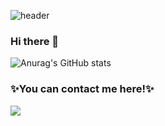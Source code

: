 
![header](https://capsule-render.vercel.app/api?type=Rect&color=auto&height=200&section=header&text=neutro_jina%20&fontSize=80)


### Hi there 👋

![Anurag's GitHub stats](https://github-readme-stats.vercel.app/api?username=neutro-jina&show_icons=true&theme=radical)

<!--
**neutro-jina/neutro-jina** is a ✨ _special_ ✨ repository because its `README.md` (this file) appears on your GitHub profile.

Here are some ideas to get you started:

- 🔭 I’m currently working on ...
- 🌱 I’m currently learning ...
- 👯 I’m looking to collaborate on ...
- 🤔 I’m looking for help with ...
- 💬 Ask me about ...
- 📫 How to reach me: ...
- 😄 Pronouns: ...
- ⚡ Fun fact: ...
-->

### ✨You can contact me here!✨ 

 <a href="https://blog.naver.com/kimjina1997"><img src="https://img.shields.io/badge/naver_blog-03C75A?style=flat-square&logo=naver_blog&logoColor=white"/></a>
 
